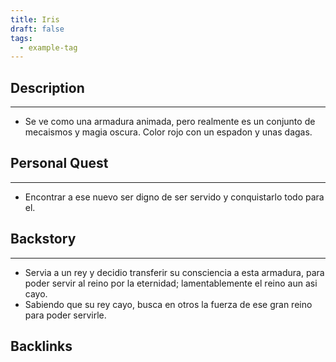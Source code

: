 ```yaml
---
title: Iris
draft: false
tags:
  - example-tag
---
```

## Description
-----------------------

- Se ve como una armadura animada, pero realmente es un conjunto de mecaismos y magia oscura. Color rojo con un espadon y unas dagas.


## Personal Quest
---------------------
- Encontrar a ese nuevo ser digno de ser servido y conquistarlo todo para el.


## Backstory
---------------------

- Servia a un rey y decidio transferir su consciencia a esta armadura, para poder servir al reino por la eternidad; lamentablemente el reino aun asi cayo.
- Sabiendo que su rey cayo, busca en otros la fuerza de ese gran reino para poder servirle.



## Backlinks